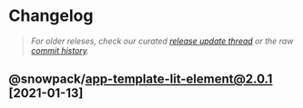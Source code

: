 # Changelog

> *For older releses, check our curated [release update thread](https://github.com/snowpackjs/snowpack/discussions/1183) or the raw [commit history](https://github.com/snowpackjs/snowpack/commits/main/create-snowpack-app/app-template-lit-element).*

## @snowpack/app-template-lit-element@2.0.1 [2021-01-13]

